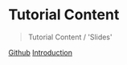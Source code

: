 
# Tutorial Content

> Tutorial Content / 'Slides'

[Github](https://github.com/BraedonWooding/Comp2521-T1-2020)
[Introduction](_introduction)
